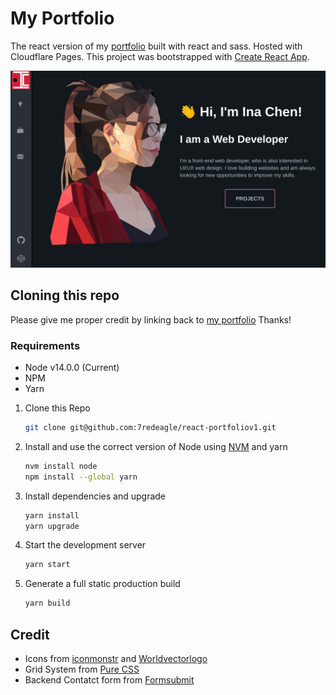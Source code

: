 # My Portfolio 

The react version of my <a href="https://portfolio.ainchn.com/" target="_blank">portfolio</a> built with react and sass. Hosted with Cloudflare Pages. This project was bootstrapped with [Create React App](https://github.com/facebook/create-react-app).

![demo](https://github.com/7redeagle/react-portfoliov1/blob/main/public/projects/portfolio-desktop.png)

## Cloning this repo 

Please give me proper credit by linking back to <a href="https://portfolio.ainchn.com/" target="_blank">my portfolio</a> Thanks!

### Requirements 
* Node v14.0.0 (Current)
* NPM 
* Yarn

1. Clone this Repo

   ```sh
   git clone git@github.com:7redeagle/react-portfoliov1.git
   ```

2. Install and use the correct version of Node using [NVM](https://github.com/nvm-sh/nvm) and yarn

   ```sh
   nvm install node 
   npm install --global yarn
   ```
   
3. Install dependencies and upgrade

   ```sh
   yarn install
   yarn upgrade
   ```

4. Start the development server

   ```sh
   yarn start
   ```
5. Generate a full static production build
   ```sh
   yarn build
   ```
   
   
## Credit 
* Icons from [iconmonstr](https://iconmonstr.com/) and [Worldvectorlogo](https://worldvectorlogo.com/)
* Grid System from [Pure CSS](https://purecss.io/grids/)
* Backend Contatct form from [Formsubmit](https://formsubmit.co/)


